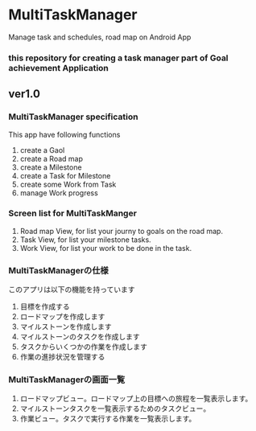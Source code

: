# MultiTaskManager
Manage task and schedules, road map on Android App

### this repository for creating a task manager part of Goal achievement Application

## ver1.0
### MultiTaskManager specification
This app have following functions
1. create a Gaol
2. create a Road map
3. create a Milestone
4. create a Task for Milestone
5. create some Work from Task
6. manage Work progress

### Screen list for MultiTaskManger
1. Road map View, for list your journy to goals on the road map.
2. Task View, for list your milestone tasks.
3. Work View, for list your work to be done in the task.

### MultiTaskManagerの仕様
このアプリは以下の機能を持っています
1. 目標を作成する
2. ロードマップを作成します
3. マイルストーンを作成します
4. マイルストーンのタスクを作成します
5. タスクからいくつかの作業を作成します
6. 作業の進捗状況を管理する

### MultiTaskManagerの画面一覧
1. ロードマップビュー。ロードマップ上の目標への旅程を一覧表示します。
2. マイルストーンタスクを一覧表示するためのタスクビュー。
3. 作業ビュー。タスクで実行する作業を一覧表示します。
